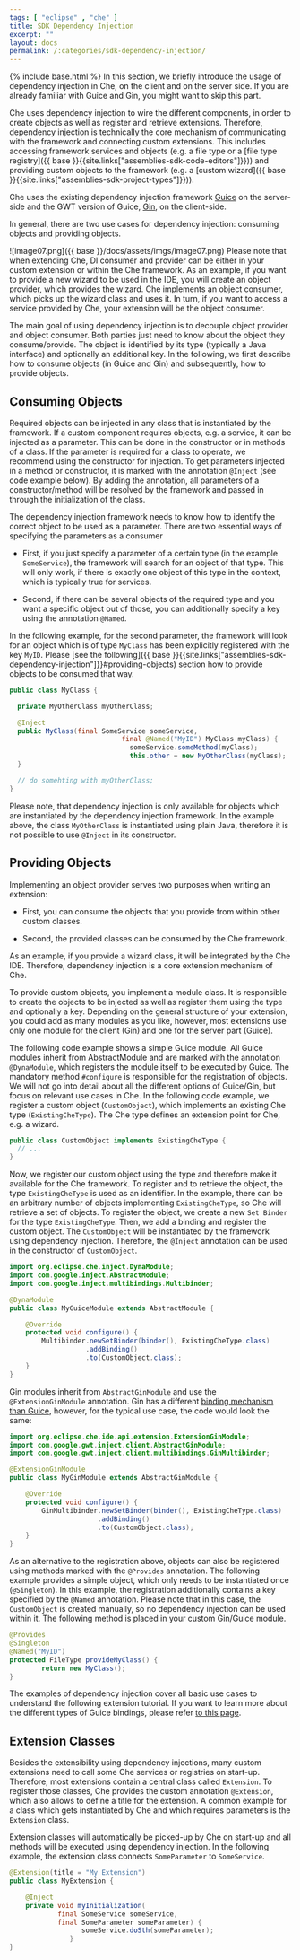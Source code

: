 ```yaml
---
tags: [ "eclipse" , "che" ]
title: SDK Dependency Injection
excerpt: ""
layout: docs
permalink: /:categories/sdk-dependency-injection/
---
```

{% include base.html %}
In this section, we briefly introduce the usage of dependency injection in Che, on the client and on the server side. If you are already familiar with Guice and Gin, you might want to skip this part.

Che uses dependency injection to wire the different components, in order to create objects as well as register and retrieve extensions. Therefore, dependency injection is technically the core mechanism of communicating with the framework and connecting custom extensions. This includes accessing framework services and objects (e.g. a file type or a [file type registry]({{ base }}{{site.links["assemblies-sdk-code-editors"]}})) and providing custom objects to the framework (e.g. a [custom wizard]({{ base }}{{site.links["assemblies-sdk-project-types"]}})).

Che uses the existing dependency injection framework [Guice](https://www.google.com/url?sa=t&rct=j&q=&esrc=s&source=web&cd=1&cad=rja&uact=8&ved=0ahUKEwi69oT_sO3MAhXKOxQKHYMIB58QFggcMAA&url=https%3A%2F%2Fgithub.com%2Fgoogle%2Fguice&usg=AFQjCNHss97LwiVZ_GVp7HlDZgZYvWIbyQ&bvm=bv.122448493,d.bGg) on the server-side and the GWT version of Guice, [Gin](https://github.com/google-code-export/google-gin), on the client-side.

In general, there are two use cases for dependency injection: consuming objects and providing objects.


![image07.png]({{ base }}/docs/assets/imgs/image07.png)
Please note that when extending Che, DI consumer and provider can be either in your custom extension or within the Che framework. As an example, if you want to provide a new wizard to be used in the IDE, you will create an object provider, which provides the wizard. Che implements an object consumer, which picks up the wizard class and uses it. In turn, if you want to access a service provided by Che, your extension will be the object consumer.

The main goal of using dependency injection is to decouple object provider and object consumer. Both parties just need to know about the object they consume/provide. The object is identified by its type (typically a Java interface) and optionally an additional key.
In the following, we first describe how to consume objects (in Guice and Gin) and subsequently, how to provide objects.


## Consuming Objects

Required objects can be injected in any class that is instantiated by the framework. If a custom component requires objects, e.g. a service, it can be injected as a parameter. This can be done in the constructor or in methods of a class. If the parameter is required for a class to operate, we recommend using the constructor for injection. To get parameters injected in a method or constructor, it is marked with the annotation `@Inject` (see code example below). By adding the annotation, all parameters of a constructor/method will be resolved by the framework and passed in through the initialization of the class.

The dependency injection framework needs to know how to identify the correct object to be used as a parameter. There are two essential ways of specifying the parameters as a consumer
  * First, if you just specify a parameter of a certain type (in the example `SomeService`), the framework will search for an object of that type. This will only work, if there is exactly one object of this type in the context, which is typically true for services.

  * Second, if there can be several objects of the required type and you want a specific object out of those, you can additionally specify a key using the annotation `@Named`.

In the following example, for the second parameter, the framework will look for an object which is of type `MyClass` has been explicitly registered with the key `MyID`. Please [see the following]({{ base }}{{site.links["assemblies-sdk-dependency-injection"]}}#providing-objects) section how to provide objects to be consumed that way.

```java  
public class MyClass {

  private MyOtherClass myOtherClass;

  @Inject
  public MyClass(final SomeService someService,
                            final @Named("MyID") MyClass myClass) {
                              someService.someMethod(myClass);
                              this.other = new MyOtherClass(myClass);
  }

  // do somehting with myOtherClass;
}
```
Please note, that dependency injection is only available for objects which are instantiated by the dependency injection framework. In the example above, the class `MyOtherClass` is instantiated using plain Java, therefore it is not possible to use `@Inject` in its constructor.

## Providing Objects

Implementing an object provider serves two purposes when writing an extension:
  * First, you can consume the objects that you provide from within other custom classes.

  * Second, the provided classes can be consumed by the Che framework.

As an example, if you provide a wizard class, it will be integrated by the Che IDE. Therefore, dependency injection is a core extension mechanism of Che.

To provide custom objects, you implement a module class. It is responsible to create the objects to be injected as well as register them using the type and optionally a key. Depending on the general structure of your extension, you could add as many modules as you like, however, most extensions use only one module for the client (Gin) and one for the server part (Guice).

The following code example shows a simple Guice module. All Guice modules inherit from AbstractModule and are marked with the annotation `@DynaModule`, which registers the module itself to be executed by Guice. The mandatory method `#configure` is responsible for the registration of objects. We will not go into detail about all the different options of Guice/Gin, but focus on relevant use cases in Che. In the following code example, we register a custom object (`CustomObject`), which implements an existing Che type (`ExistingCheType`). The Che type defines an extension point for Che, e.g. a wizard.

```java  
public class CustomObject implements ExistingCheType {
  // ...
}
```
Now, we register our custom object using the type and therefore make it available for the Che framework. To register and to retrieve the object, the type `ExistingCheType` is used as an identifier. In the example, there can be an arbitrary number of objects implementing `ExistingCheType`, so Che will retrieve a set of objects. To register the object, we create a new `Set Binder` for the type `ExistingCheType`. Then, we add a binding and register the custom object. The `CustomObject` will be instantiated by the framework using dependency injection. Therefore, the `@Inject` annotation can be used in the constructor of `CustomObject`.

```java  
import org.eclipse.che.inject.DynaModule;
import com.google.inject.AbstractModule;
import com.google.inject.multibindings.Multibinder;

@DynaModule
public class MyGuiceModule extends AbstractModule {

    @Override
    protected void configure() {
        Multibinder.newSetBinder(binder(), ExistingCheType.class)
                   .addBinding()
                   .to(CustomObject.class);
    }
}
```
Gin modules inherit from `AbstractGinModule` and use the `@ExtensionGinModule` annotation. Gin has a different [binding mechanism than Guice](https://code.google.com/p/google-gin/wiki/GinTutorial), however, for the typical use case, the code would look the same:

```java  
import org.eclipse.che.ide.api.extension.ExtensionGinModule;
import com.google.gwt.inject.client.AbstractGinModule;
import com.google.gwt.inject.client.multibindings.GinMultibinder;

@ExtensionGinModule
public class MyGinModule extends AbstractGinModule {

    @Override
    protected void configure() {
        GinMultibinder.newSetBinder(binder(), ExistingCheType.class)
                      .addBinding()
                      .to(CustomObject.class);
    }
}
```
As an alternative to the registration above, objects can also be registered using methods marked with the `@Provides` annotation. The following example provides a simple object, which only needs to be instantiated once (`@Singleton`). In this example, the registration additionally contains a key specified by the `@Named` annotation. Please note that in this case, the `CustomObject` is created manually, so no dependency injection can be used within it. The following method is placed in your custom Gin/Guice module.

```java  
@Provides
@Singleton
@Named("MyID")
protected FileType provideMyClass() {
    	return new MyClass();
}
```
The examples of dependency injection cover all basic use cases to understand the following extension tutorial. If you want to learn more about the different types of Guice bindings, please refer [to this page](https://github.com/google/guice/wiki/Bindings).


## Extension Classes

Besides the extensibility using dependency injections, many custom extensions need to call some Che services or registries on start-up. Therefore, most extensions contain a central class called `Extension`. To register those classes, Che provides the custom annotation `@Extension`, which also allows to define a title for the extension. A common example for a class which gets instantiated by Che and which requires parameters is the `Extension` class.

Extension classes will automatically be picked-up by Che on start-up and all methods will be executed using dependency injection. In the following example, the extension class connects `SomeParameter` to `SomeService`.

```java  
@Extension(title = "My Extension")
public class MyExtension {

	@Inject
	private void myInitialization(
        	final SomeService someService,
        	final SomeParameter someParameter) {
    		      someService.doSth(someParameter);
	           }
}
```
